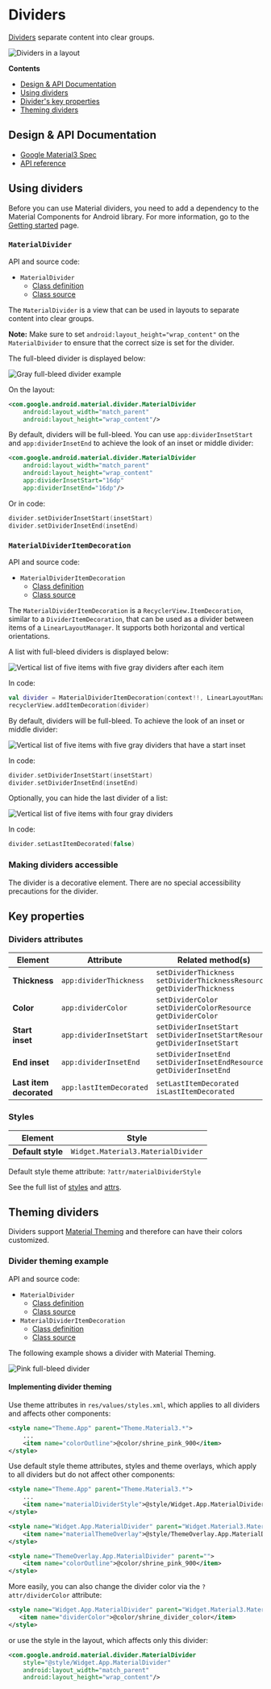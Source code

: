 <!--docs:
title: "Dividers"
layout: detail
section: components
excerpt: "Dividers separate content into clear groups."
iconId: divider
path: /catalog/dividers/
-->

# Dividers

[Dividers](https://material.io/components/dividers) separate content into clear
groups.

![Dividers in a layout](assets/dividers/divider_hero.png)

**Contents**

*   [Design & API Documentation](#design-api-documentation)
*   [Using dividers](#using-dividers)
*   [Divider's key properties](#key-properties)
*   [Theming dividers](#theming-dividers)

## Design & API Documentation

*   [Google Material3 Spec](https://material.io/components/divider/overview)
*   [API reference](https://developer.android.com/reference/com/google/android/material/divider/package-summary)

## Using dividers

Before you can use Material dividers, you need to add a dependency to the
Material Components for Android library. For more information, go to the
[Getting started](https://github.com/material-components/material-components-android/tree/master/docs/getting-started.md)
page.

### `MaterialDivider`

API and source code:

*   `MaterialDivider`
    *   [Class definition](https://developer.android.com/reference/com/google/android/material/divider/MaterialDivider)
    *   [Class source](https://github.com/material-components/material-components-android/tree/master/lib/java/com/google/android/material/divider/MaterialDivider.java)

The `MaterialDivider` is a view that can be used in layouts to separate content
into clear groups.

**Note:** Make sure to set `android:layout_height="wrap_content"` on the
`MaterialDivider` to ensure that the correct size is set for the divider.

The full-bleed divider is displayed below:

![Gray full-bleed divider example](assets/dividers/divider_view.png)

On the layout:

```xml
<com.google.android.material.divider.MaterialDivider
    android:layout_width="match_parent"
    android:layout_height="wrap_content"/>
```

By default, dividers will be full-bleed. You can use `app:dividerInsetStart` and
`app:dividerInsetEnd` to achieve the look of an inset or middle divider:

```xml
<com.google.android.material.divider.MaterialDivider
    android:layout_width="match_parent"
    android:layout_height="wrap_content"
    app:dividerInsetStart="16dp"
    app:dividerInsetEnd="16dp"/>
```

Or in code:

```kt
divider.setDividerInsetStart(insetStart)
divider.setDividerInsetEnd(insetEnd)
```

### `MaterialDividerItemDecoration`

API and source code:

*   `MaterialDividerItemDecoration`
    *   [Class definition](https://developer.android.com/reference/com/google/android/material/divider/MaterialDividerItemDecoration)
    *   [Class source](https://github.com/material-components/material-components-android/tree/master/lib/java/com/google/android/material/divider/MaterialDividerItemDecoration.java)

The `MaterialDividerItemDecoration` is a `RecyclerView.ItemDecoration`, similar
to a `DividerItemDecoration`, that can be used as a divider between items of a
`LinearLayoutManager`. It supports both horizontal and vertical orientations.

A list with full-bleed dividers is displayed below:

![Vertical list of five items with five gray dividers after each item](assets/dividers/divider_itemdecoration.png)

In code:

```kt
val divider = MaterialDividerItemDecoration(context!!, LinearLayoutManager.VERTICAL /*or LinearLayoutManager.HORIZONTAL*/)
recyclerView.addItemDecoration(divider)
```

By default, dividers will be full-bleed. To achieve the look of an inset or
middle divider:

![Vertical list of five items with five gray dividers that have a start inset](assets/dividers/divider_itemdecoration_inset.png)

In code:

```kt
divider.setDividerInsetStart(insetStart)
divider.setDividerInsetEnd(insetEnd)
```

Optionally, you can hide the last divider of a list:

![Vertical list of five items with four gray dividers](assets/dividers/divider_itemdecoration_hiddendivider.png)

In code:

```kt
divider.setLastItemDecorated(false)
```

### Making dividers accessible

The divider is a decorative element. There are no special accessibility
precautions for the divider.

## Key properties

### Dividers attributes

Element                 | Attribute               | Related method(s)                                                                    | Default value
----------------------- | ----------------------- | ------------------------------------------------------------------------------------ | -------------
**Thickness**           | `app:dividerThickness`  | `setDividerThickness`<br/>`setDividerThicknessResource`<br/>`getDividerThickness`    | `1dp` for the regular divider <br/> `8dp` for the heavy divider
**Color**               | `app:dividerColor`      | `setDividerColor`<br/>`setDividerColorResource`<br/>`getDividerColor`                | `?attr/colorOutlineVariant`
**Start inset**         | `app:dividerInsetStart` | `setDividerInsetStart`<br/>`setDividerInsetStartResource`<br/>`getDividerInsetStart` | `0dp`
**End inset**           | `app:dividerInsetEnd`   | `setDividerInsetEnd`<br/>`setDividerInsetEndResource`<br/>`getDividerInsetEnd`       | `0dp`
**Last item decorated** | `app:lastItemDecorated` | `setLastItemDecorated`<br/>`isLastItemDecorated`                                     | `true`

### Styles

Element           | Style
----------------- | -------------------------------------------
**Default style** | `Widget.Material3.MaterialDivider`

Default style theme attribute: `?attr/materialDividerStyle`

See the full list of
[styles](https://github.com/material-components/material-components-android/tree/master/lib/java/com/google/android/material/divider/res/values/styles.xml)
and
[attrs](https://github.com/material-components/material-components-android/tree/master/lib/java/com/google/android/material/divider/res/values/attrs.xml).

## Theming dividers

Dividers support
[Material Theming](https://material.io/components/selection-controls#theming) and therefore can have their colors customized.

### Divider theming example

API and source code:

*   `MaterialDivider`
    *   [Class definition](https://developer.android.com/reference/com/google/android/material/divider/MaterialDivider)
    *   [Class source](https://github.com/material-components/material-components-android/tree/master/lib/java/com/google/android/material/divider/MaterialDivider.java)
*   `MaterialDividerItemDecoration`
    *   [Class definition](https://developer.android.com/reference/com/google/android/material/divider/MaterialDividerItemDecoration)
    *   [Class source](https://github.com/material-components/material-components-android/tree/master/lib/java/com/google/android/material/divider/MaterialDividerItemDecoration.java)

The following example shows a divider with Material Theming.

![Pink full-bleed divider](assets/dividers/divider_theming.png)

#### Implementing divider theming

Use theme attributes in `res/values/styles.xml`, which applies to all dividers
and affects other components:

```xml
<style name="Theme.App" parent="Theme.Material3.*">
    ...
    <item name="colorOutline">@color/shrine_pink_900</item>
</style>
```

Use default style theme attributes, styles and theme overlays, which apply to
all dividers but do not affect other components:

```xml
<style name="Theme.App" parent="Theme.Material3.*">
    ...
    <item name="materialDividerStyle">@style/Widget.App.MaterialDivider</item>
</style>

<style name="Widget.App.MaterialDivider" parent="Widget.Material3.MaterialDivider">
    <item name="materialThemeOverlay">@style/ThemeOverlay.App.MaterialDivider</item>
</style>

<style name="ThemeOverlay.App.MaterialDivider" parent="">
    <item name="colorOutline">@color/shrine_pink_900</item>
</style>
```

More easily, you can also change the divider color via the `?attr/dividerColor`
attribute:

```xml
<style name="Widget.App.MaterialDivider" parent="Widget.Material3.MaterialDivider">
   <item name="dividerColor">@color/shrine_divider_color</item>
</style>
```

or use the style in the layout, which affects only this divider:

```xml
<com.google.android.material.divider.MaterialDivider
    style="@style/Widget.App.MaterialDivider"
    android:layout_width="match_parent"
    android:layout_height="wrap_content"/>
```
